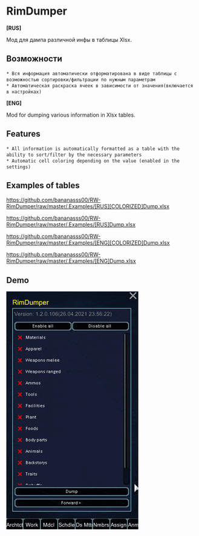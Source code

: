 # RimDumper

**[RUS]**

Мод для дампа различной инфы в таблицы Xlsx.
## Возможности
```
* Вся информация автоматически отформатирована в виде таблицы с возможностью сортировки/фильтрации по нужным параметрам
* Автоматическая раскраска ячеек в зависимости от значения(включается в настройках)
```
**[ENG]**

Mod for dumping various information in Xlsx tables.
## Features
```
* All information is automatically formatted as a table with the ability to sort/filter by the necessary parameters
* Automatic cell coloring depending on the value (enabled in the settings)
```


## Examples of tables
https://github.com/bananasss00/RW-RimDumper/raw/master/.Examples/[RUS][COLORIZED]Dump.xlsx

https://github.com/bananasss00/RW-RimDumper/raw/master/.Examples/[RUS]Dump.xlsx

https://github.com/bananasss00/RW-RimDumper/raw/master/.Examples/[ENG][COLORIZED]Dump.xlsx

https://github.com/bananasss00/RW-RimDumper/raw/master/.Examples/[ENG]Dump.xlsx


## Demo
![](https://github.com/bananasss00/RW-RimDumper/raw/master/.Examples/demo.gif)